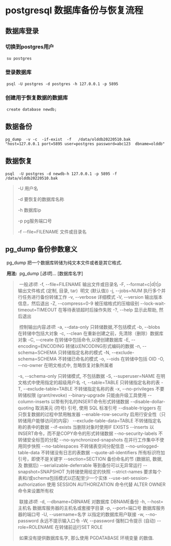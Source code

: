 # postgresql 数据库备份与恢复流程



## 数据库登录

### 	切换到postgres用户

​		`su postgres`

### 	登录数据库

​		`psql -U postgres -d postgres -h 127.0.0.1 -p 5895 `

### 	创建用于恢复数据的数据库

​		`create database newdb;`



## 数据备份

​	`pg_dump  -v -c  -if-exist  -f   /data/olddb20220510.bak  "host=127.0.0.1 port=5895 user=postgres password=abc123  dbname=olddb"`



## 数据恢复

​	`psql  -U postgres -d newdb-h 127.0.0.1 -p 5895 -f /data/olddb20220510.bak`



> -U 用户名
>
> -d 要恢复的数据库名称
>
> -h 数据库ip
>
> -p pg服务端口号
>
> -f --file=FILENAME          文件或目录名



## pg_dump 备份参数意义

​	pg_dump 把一个数据库转储为纯文本文件或者是其它格式.

​	**用法:**
​		  pg_dump [*选项*]... [数据库名字]

> ​		一般*选项*:
>   -f, --file=FILENAME          输出文件或目录名
>   -F, --format=c|d|t|p         输出文件格式 (定制, 目录, tar)
> ​                               明文 (默认值))
>   -j, --jobs=NUM               执行多个并行任务进行备份转储工作
>   -v, --verbose                详细模式
>   -V, --version                输出版本信息，然后退出
>   -Z, --compress=0-9           被压缩格式的压缩级别
>   --lock-wait-timeout=TIMEOUT  在等待表锁超时后操作失败
>   -?, --help                   显示此帮助, 然后退出
>
> ​		控制输出内容*选项*:
>   -a, --data-only              只转储数据,不包括模式
>   -b, --blobs                  在转储中包括大对象
>   -c, --clean                  在重新创建之前，先清除（删除）数据库对象
>   -C, --create                 在转储中包括命令,以便创建数据库
>   -E, --encoding=ENCODING      转储以ENCODING形式编码的数据
>   -n, --schema=SCHEMA          只转储指定名称的模式
>   -N, --exclude-schema=SCHEMA  不转储已命名的模式
>   -o, --oids                   在转储中包括 OID
>   -O, --no-owner               在明文格式中, 忽略恢复对象所属者
>
>   -s, --schema-only            只转储模式, 不包括数据
>   -S, --superuser=NAME         在明文格式中使用指定的超级用户名
>   -t, --table=TABLE            只转储指定名称的表
>   -T, --exclude-table=TABLE    不转储指定名称的表
>   -x, --no-privileges          不要转储权限 (grant/revoke)
>   --binary-upgrade             只能由升级工具使用
>   --column-inserts             以带有列名的INSERT命令形式转储数据
>   --disable-dollar-quoting     取消美元 (符号) 引号, 使用 SQL 标准引号
>   --disable-triggers           在只恢复数据的过程中禁用触发器
>   --enable-row-security        启用行安全性（只转储用户能够访问的内容）
>   --exclude-table-data=TABLE   不转储指定名称的表中的数据
>   --if-exists              当删除对象时使用IF EXISTS
>   --inserts                    以INSERT命令，而不是COPY命令的形式转储数据
>   --no-security-labels         不转储安全标签的分配
>   --no-synchronized-snapshots  在并行工作集中不使用同步快照
>   --no-tablespaces             不转储表空间分配信息
>   --no-unlogged-table-data     不转储没有日志的表数据
>   --quote-all-identifiers      所有标识符加引号，即使不是关键字
>   --section=SECTION            备份命名的节 (数据前, 数据, 及 数据后)
>   --serializable-deferrable   等到备份可以无异常运行
>   --snapshot=SNAPSHOT          为转储使用给定的快照
>   --strict-names               要求每个表和/或schema包括模式以匹配至少一个实体
>   --use-set-session-authorization
>                                使用 SESSION AUTHORIZATION 命令代替
>                 ALTER OWNER 命令来设置所有权
>
> ​		联接*选项*:
>   -d, --dbname=DBNAME       对数据库 DBNAME备份
>   -h, --host=主机名        数据库服务器的主机名或套接字目录
>   -p, --port=端口号        数据库服务器的端口号
>   -U, --username=名字      以指定的数据库用户联接
>   -w, --no-password        永远不提示输入口令
>   -W, --password           强制口令提示 (自动)
>   --role=ROLENAME          在转储前运行SET ROLE
>
> ​		如果没有提供数据库名字, 那么使用 PGDATABASE 环境变量
> 的数值.

